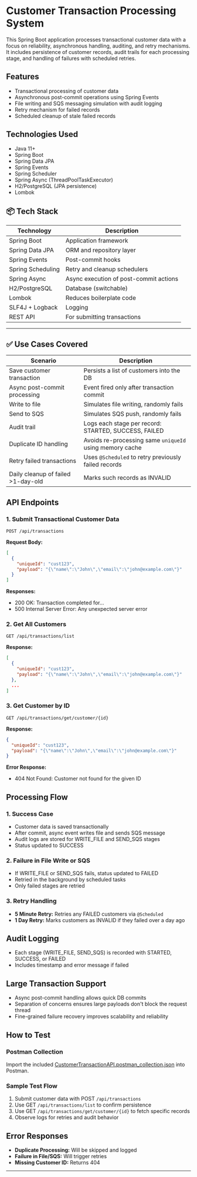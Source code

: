 # Customer Transaction Processing System

This Spring Boot application processes transactional customer data with a focus on reliability, asynchronous handling, auditing, and retry mechanisms. It includes persistence of customer records, audit trails for each processing stage, and handling of failures with scheduled retries.

## Features

* Transactional processing of customer data
* Asynchronous post-commit operations using Spring Events
* File writing and SQS messaging simulation with audit logging
* Retry mechanism for failed records
* Scheduled cleanup of stale failed records

## Technologies Used

* Java 11+
* Spring Boot
* Spring Data JPA
* Spring Events
* Spring Scheduler
* Spring Async (ThreadPoolTaskExecutor)
* H2/PostgreSQL (JPA persistence)
* Lombok

## 📦 Tech Stack

| Technology         | Description                                |
|--------------------|--------------------------------------------|
| Spring Boot        | Application framework                      |
| Spring Data JPA    | ORM and repository layer                   |
| Spring Events      | Post-commit hooks                          |
| Spring Scheduling  | Retry and cleanup schedulers               |
| Spring Async       | Async execution of post-commit actions     |
| H2/PostgreSQL      | Database (switchable)                      |
| Lombok             | Reduces boilerplate code                   |
| SLF4J + Logback    | Logging                                    |
| REST API           | For submitting transactions                |

---

## ✅ Use Cases Covered

| Scenario                                  | Description                                                  |
|-------------------------------------------|--------------------------------------------------------------|
| Save customer transaction                 | Persists a list of customers into the DB                    |
| Async post-commit processing              | Event fired only after transaction commit                   |
| Write to file                             | Simulates file writing, randomly fails                      |
| Send to SQS                               | Simulates SQS push, randomly fails                          |
| Audit trail                               | Logs each stage per record: STARTED, SUCCESS, FAILED        |
| Duplicate ID handling                     | Avoids re-processing same `uniqueId` using memory cache     |
| Retry failed transactions                 | Uses `@Scheduled` to retry previously failed records         |
| Daily cleanup of failed >1-day-old        | Marks such records as INVALID                               |


## API Endpoints

### 1. Submit Transactional Customer Data

```
POST /api/transactions
```

**Request Body:**

```json
[
  {
    "uniqueId": "cust123",
    "payload": "{\"name\":\"John\",\"email\":\"john@example.com\"}"
  }
]
```

**Responses:**

* 200 OK: Transaction completed for...
* 500 Internal Server Error: Any unexpected server error

### 2. Get All Customers

```
GET /api/transactions/list
```

**Response:**

```json
[
  {
    "uniqueId": "cust123",
    "payload": "{\"name\":\"John\",\"email\":\"john@example.com\"}"
  },
  ...
]
```

### 3. Get Customer by ID

```
GET /api/transactions/get/customer/{id}
```

**Response:**

```json
{
  "uniqueId": "cust123",
  "payload": "{\"name\":\"John\",\"email\":\"john@example.com\"}"
}
```

**Error Response:**

* 404 Not Found: Customer not found for the given ID

## Processing Flow

### 1. Success Case

* Customer data is saved transactionally
* After commit, async event writes file and sends SQS message
* Audit logs are stored for WRITE\_FILE and SEND\_SQS stages
* Status updated to SUCCESS

### 2. Failure in File Write or SQS

* If WRITE\_FILE or SEND\_SQS fails, status updated to FAILED
* Retried in the background by scheduled tasks
* Only failed stages are retried

### 3. Retry Handling

* **5 Minute Retry:** Retries any FAILED customers via `@Scheduled`
* **1 Day Retry:** Marks customers as INVALID if they failed over a day ago

## Audit Logging

* Each stage (WRITE\_FILE, SEND\_SQS) is recorded with STARTED, SUCCESS, or FAILED
* Includes timestamp and error message if failed

## Large Transaction Support

* Async post-commit handling allows quick DB commits
* Separation of concerns ensures large payloads don't block the request thread
* Fine-grained failure recovery improves scalability and reliability

## How to Test

### Postman Collection

Import the included [CustomerTransactionAPI.postman\_collection.json](./CustomerTransactionAPI.postman_collection.json) into Postman.

### Sample Test Flow

1. Submit customer data with POST `/api/transactions`
2. Use GET `/api/transactions/list` to confirm persistence
3. Use GET `/api/transactions/get/customer/{id}` to fetch specific records
4. Observe logs for retries and audit behavior

## Error Responses

* **Duplicate Processing:** Will be skipped and logged
* **Failure in File/SQS:** Will trigger retries
* **Missing Customer ID:** Returns 404

---

